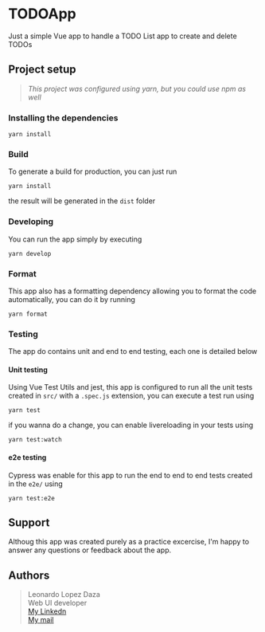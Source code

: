 # TODOApp
Just a simple Vue app to handle a TODO List app to create and delete TODOs

## Project setup
  > <i>This project was configured using yarn, but you could use npm as well</i>
 
### Installing the dependencies
```
yarn install
```

### Build
To generate a build for production, you can just run
```
yarn install
```
the result will be generated in the `dist` folder

### Developing
You can run the app simply by executing
```
yarn develop
```

### Format
This app also has a formatting dependency allowing you to format the code automatically, you can do it by running
```
yarn format
```
### Testing
The app do contains unit and end to end testing, each one is detailed below

#### Unit testing
Using Vue Test Utils and jest, this app is configured to run all the unit tests created in `src/` with a `.spec.js` extension, you can execute a test run using 
```
yarn test
```

if you wanna do a change, you can enable livereloading in your tests using
```
yarn test:watch
```
#### e2e testing
Cypress was enable for this app to run the end to end to end tests created in the `e2e/` using
```
yarn test:e2e
```

## Support
Althoug this app was created purely as a practice excercise, I'm happy to answer any questions or feedback about the app.

## Authors
>Leonardo Lopez Daza<br>
>Web UI developer<br>
>[My Linkedn](https://www.linkedin.com/in/leonardo-lopez-daza/)<br>
>[My mail](leonardoloda2@gmail.com)